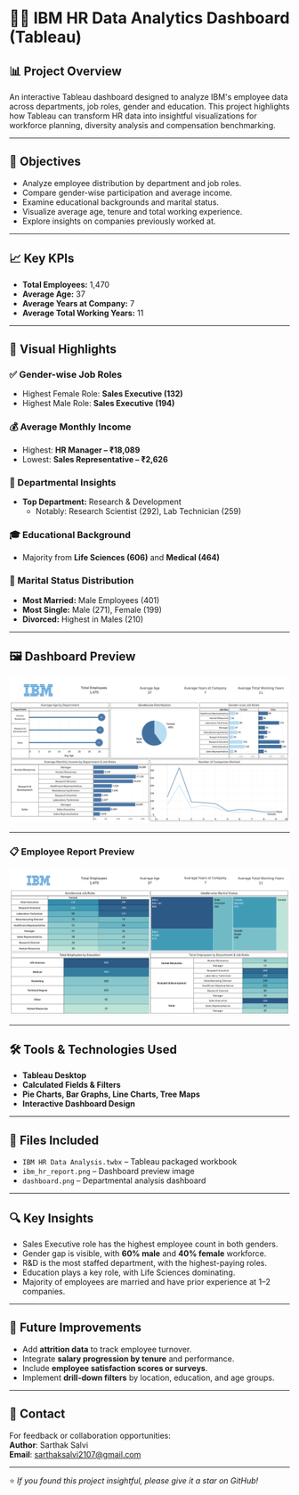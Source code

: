 # 👨‍💼 IBM HR Data Analytics Dashboard (Tableau)

## 📊 Project Overview

An interactive Tableau dashboard designed to analyze IBM's employee data across departments, job roles, gender and education. This project highlights how Tableau can transform HR data into insightful visualizations for workforce planning, diversity analysis and compensation benchmarking.

---

## 🎯 Objectives

- Analyze employee distribution by department and job roles.
- Compare gender-wise participation and average income.
- Examine educational backgrounds and marital status.
- Visualize average age, tenure and total working experience.
- Explore insights on companies previously worked at.

---

## 📈 Key KPIs

- **Total Employees:** 1,470  
- **Average Age:** 37  
- **Average Years at Company:** 7  
- **Average Total Working Years:** 11

---

## 📌 Visual Highlights

### ✅ Gender-wise Job Roles
- Highest Female Role: **Sales Executive (132)**
- Highest Male Role: **Sales Executive (194)**

### 💰 Average Monthly Income
- Highest: **HR Manager – ₹18,089**
- Lowest: **Sales Representative – ₹2,626**

### 🏢 Departmental Insights
- **Top Department:** Research & Development  
  - Notably: Research Scientist (292), Lab Technician (259)

### 🎓 Educational Background
- Majority from **Life Sciences (606)** and **Medical (464)**

### 💍 Marital Status Distribution
- **Most Married:** Male Employees (401)
- **Most Single:** Male (271), Female (199)
- **Divorced:** Highest in Males (210)

---

## 🖼️ Dashboard Preview

![IBM HR Dashboard Preview](dashboard.png) <!-- Replace with correct image path -->

---

### 📋 Employee Report Preview
![IBM Employee Report](ibm_hr_report.png) <!-- Replace with the actual path if hosted -->

---

## 🛠 Tools & Technologies Used

- **Tableau Desktop**
- **Calculated Fields & Filters**
- **Pie Charts, Bar Graphs, Line Charts, Tree Maps**
- **Interactive Dashboard Design**

---

## 📁 Files Included

- `IBM HR Data Analysis.twbx` – Tableau packaged workbook  
- `ibm_hr_report.png` – Dashboard preview image  
- `dashboard.png` – Departmental analysis dashboard  

---

## 🔍 Key Insights

- Sales Executive role has the highest employee count in both genders.
- Gender gap is visible, with **60% male** and **40% female** workforce.
- R&D is the most staffed department, with the highest-paying roles.
- Education plays a key role, with Life Sciences dominating.
- Majority of employees are married and have prior experience at 1–2 companies.

---

## 🚀 Future Improvements

- Add **attrition data** to track employee turnover.
- Integrate **salary progression by tenure** and performance.
- Include **employee satisfaction scores or surveys**.
- Implement **drill-down filters** by location, education, and age groups.

---

## 📧 Contact

For feedback or collaboration opportunities:  
**Author**: Sarthak Salvi  
**Email**: [sarthaksalvi2107@gmail.com](mailto:sarthaksalvi2107@gmail.com)

---

⭐ *If you found this project insightful, please give it a star on GitHub!*
